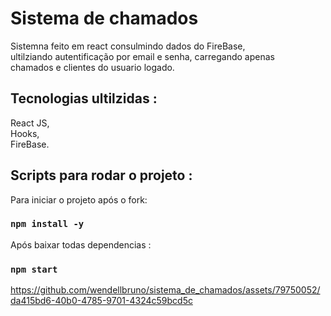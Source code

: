 # Sistema de chamados

Sistemna feito em react consulmindo dados do FireBase, <br />
ultilziando autentificação por email e senha, carregando apenas <br />
chamados e clientes do usuario logado.

## Tecnologias ultilzidas : <br />
React JS, <br />
Hooks, <br />
FireBase. <br />

##  Scripts para rodar o projeto : 
Para iniciar o projeto após o fork:

### `npm install -y`
Após baixar todas dependencias : 
### `npm start`







https://github.com/wendellbruno/sistema_de_chamados/assets/79750052/da415bd6-40b0-4785-9701-4324c59bcd5c

